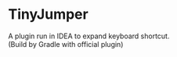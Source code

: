 # TinyJumper
A plugin run in IDEA to expand keyboard shortcut.   
(Build by Gradle with official plugin)
